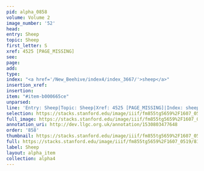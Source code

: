 ```yaml
---
pid: alpha_0858
volume: Volume 2
image_number: '52'
head: 
entry: Sheep
topic: Sheep
first_letter: S
xref: 4525 [PAGE_MISSING]
see: 
page: 
add: 
type: 
index: "<a href='/New_Beehive/index4/index_3667/'>sheep</a>"
insertion_xref: 
insertion: 
item: "#item-b000665ce"
unparsed: 
line: 'Entry: Sheep|Topic: Sheep|Xref: 4525 [PAGE_MISSING]|Index: sheep|#item-b000665ce'
selection: https://stacks.stanford.edu/image/iiif/fm855tg5659%2F1607_0519/813,2367,2959,449/full/0/default.jpg
full_image: https://stacks.stanford.edu/image/iiif/fm855tg5659%2F1607_0519/full/full/0/default.jpg
annotation_uri: http://dev.llgc.org.uk/annotation/1530803477648
order: '858'
thumbnail: https://stacks.stanford.edu/image/iiif/fm855tg5659%2F1607_0519/813,2367,600,180/250,/0/default.jpg
full: https://stacks.stanford.edu/image/iiif/fm855tg5659%2F1607_0519/813,2367,2959,449/full/0/default.jpg
label: Sheep
layout: alpha_item
collection: alpha4
---
```

